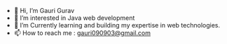 - 👋 Hi, I’m Gauri Gurav
- 👀 I’m interested in Java web development
- 🌱 I’m Currently learning and building my expertise in web technologies.
- 📫 How to reach me : gauri090903@gmail.com


